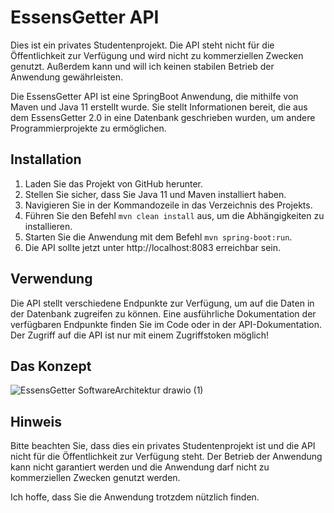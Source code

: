 # EssensGetter API

Dies ist ein privates Studentenprojekt. Die API steht nicht für die Öffentlichkeit zur Verfügung und wird nicht zu kommerziellen Zwecken genutzt. Außerdem kann und will ich keinen stabilen Betrieb der Anwendung gewährleisten.

Die EssensGetter API ist eine SpringBoot Anwendung, die mithilfe von Maven und Java 11 erstellt wurde. Sie stellt Informationen bereit, die aus dem EssensGetter 2.0 in eine Datenbank geschrieben wurden, um andere Programmierprojekte zu ermöglichen.

## Installation

1. Laden Sie das Projekt von GitHub herunter.
2. Stellen Sie sicher, dass Sie Java 11 und Maven installiert haben.
3. Navigieren Sie in der Kommandozeile in das Verzeichnis des Projekts.
4. Führen Sie den Befehl `mvn clean install` aus, um die Abhängigkeiten zu installieren.
5. Starten Sie die Anwendung mit dem Befehl `mvn spring-boot:run`.
6. Die API sollte jetzt unter http://localhost:8083 erreichbar sein.

## Verwendung

Die API stellt verschiedene Endpunkte zur Verfügung, um auf die Daten in der Datenbank zugreifen zu können. Eine ausführliche Dokumentation der verfügbaren Endpunkte finden Sie im Code oder in der API-Dokumentation.
Der Zugriff auf die API ist nur mit einem Zugriffstoken möglich!

## Das Konzept
![EssensGetter SoftwareArchitektur drawio (1)](https://user-images.githubusercontent.com/76694468/212769942-63c4dd74-2664-4111-9736-429c27f669c5.png)

## Hinweis

Bitte beachten Sie, dass dies ein privates Studentenprojekt ist und die API nicht für die Öffentlichkeit zur Verfügung steht. Der Betrieb der Anwendung kann nicht garantiert werden und die Anwendung darf nicht zu kommerziellen Zwecken genutzt werden.

Ich hoffe, dass Sie die Anwendung trotzdem nützlich finden.
